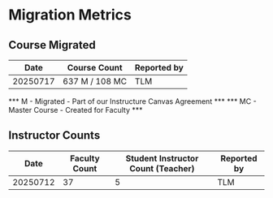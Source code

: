 # Migration Metrics

## Course Migrated
| Date       | Course Count   | Reported by      |
| ---------- | ---------------| ---------------- | 
| 20250717   | 637 M / 108 MC | TLM              |


*** M - Migrated - Part of our Instructure Canvas Agreement ***
*** MC - Master Course - Created for Faculty ***

## Instructor Counts 

| Date        | Faculty Count  | Student Instructor Count (Teacher)              | Reported by     |
| ----------- | ---------------| ----------------------------------------------- | --------------- | 
| 20250712    | 37             | 5                                               | TLM             |
